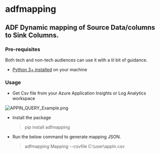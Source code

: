 # adfmapping
ADF Dynamic mapping of Source Data/columns to Sink Columns.
---
### Pre-requisites
Both tech and non-tech audiences can use it with a lil bit of guidance.

-  [Python 3+ installed](https://www.python.org/downloads/)  on your machine

### Usage
-  Get Csv file from your Azure Application Insights or Log Analytics workspace

![APPIN_QUERY_Example.png](APPIN_QUERY_Example.png)

- Install the package 
    > pip install adfmapping

- Run the below command to generate mapping JSON.  
    > adfmapping Mapping --csvfile C:\user\appIn.csv